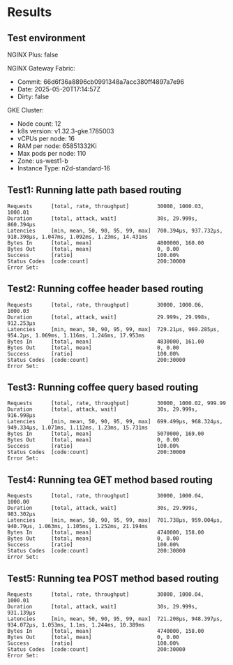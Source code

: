# Results

## Test environment

NGINX Plus: false

NGINX Gateway Fabric:

- Commit: 66d6f36a8896cb0991348a7acc380ff4897a7e96
- Date: 2025-05-20T17:14:57Z
- Dirty: false

GKE Cluster:

- Node count: 12
- k8s version: v1.32.3-gke.1785003
- vCPUs per node: 16
- RAM per node: 65851332Ki
- Max pods per node: 110
- Zone: us-west1-b
- Instance Type: n2d-standard-16

## Test1: Running latte path based routing

```text
Requests      [total, rate, throughput]         30000, 1000.03, 1000.01
Duration      [total, attack, wait]             30s, 29.999s, 860.394µs
Latencies     [min, mean, 50, 90, 95, 99, max]  700.394µs, 937.732µs, 918.398µs, 1.047ms, 1.092ms, 1.23ms, 14.431ms
Bytes In      [total, mean]                     4800000, 160.00
Bytes Out     [total, mean]                     0, 0.00
Success       [ratio]                           100.00%
Status Codes  [code:count]                      200:30000  
Error Set:
```

## Test2: Running coffee header based routing

```text
Requests      [total, rate, throughput]         30000, 1000.06, 1000.03
Duration      [total, attack, wait]             29.999s, 29.998s, 912.253µs
Latencies     [min, mean, 50, 90, 95, 99, max]  729.21µs, 969.285µs, 954.2µs, 1.069ms, 1.116ms, 1.246ms, 17.953ms
Bytes In      [total, mean]                     4830000, 161.00
Bytes Out     [total, mean]                     0, 0.00
Success       [ratio]                           100.00%
Status Codes  [code:count]                      200:30000  
Error Set:
```

## Test3: Running coffee query based routing

```text
Requests      [total, rate, throughput]         30000, 1000.02, 999.99
Duration      [total, attack, wait]             30s, 29.999s, 916.998µs
Latencies     [min, mean, 50, 90, 95, 99, max]  699.499µs, 968.324µs, 949.334µs, 1.071ms, 1.112ms, 1.23ms, 15.731ms
Bytes In      [total, mean]                     5070000, 169.00
Bytes Out     [total, mean]                     0, 0.00
Success       [ratio]                           100.00%
Status Codes  [code:count]                      200:30000  
Error Set:
```

## Test4: Running tea GET method based routing

```text
Requests      [total, rate, throughput]         30000, 1000.04, 1000.00
Duration      [total, attack, wait]             30s, 29.999s, 983.302µs
Latencies     [min, mean, 50, 90, 95, 99, max]  701.738µs, 959.004µs, 940.79µs, 1.063ms, 1.105ms, 1.252ms, 21.194ms
Bytes In      [total, mean]                     4740000, 158.00
Bytes Out     [total, mean]                     0, 0.00
Success       [ratio]                           100.00%
Status Codes  [code:count]                      200:30000  
Error Set:
```

## Test5: Running tea POST method based routing

```text
Requests      [total, rate, throughput]         30000, 1000.04, 1000.01
Duration      [total, attack, wait]             30s, 29.999s, 931.139µs
Latencies     [min, mean, 50, 90, 95, 99, max]  721.208µs, 948.397µs, 934.072µs, 1.053ms, 1.1ms, 1.244ms, 10.389ms
Bytes In      [total, mean]                     4740000, 158.00
Bytes Out     [total, mean]                     0, 0.00
Success       [ratio]                           100.00%
Status Codes  [code:count]                      200:30000  
Error Set:
```
